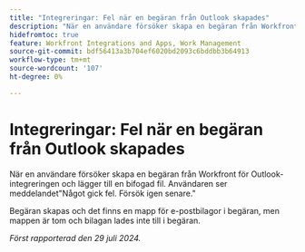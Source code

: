 ```yaml
---
title: "Integreringar: Fel när en begäran från Outlook skapades"
description: "När en användare försöker skapa en begäran från Workfront för Outlook-integreringen och lägger till en bifogad fil. Användaren ser meddelandet Något gick fel. Försök igen senare."
hidefromtoc: true
feature: Workfront Integrations and Apps, Work Management
source-git-commit: bdf56413a3b704ef6020bd2093c6bddbb3b64913
workflow-type: tm+mt
source-wordcount: '107'
ht-degree: 0%

---
```



# Integreringar: Fel när en begäran från Outlook skapades

När en användare försöker skapa en begäran från Workfront för Outlook-integreringen och lägger till en bifogad fil. Användaren ser meddelandet&quot;Något gick fel. Försök igen senare.&quot;

Begäran skapas och det finns en mapp för e-postbilagor i begäran, men mappen är tom och bilagan lades inte till i begäran.

_Först rapporterad den 29 juli 2024._
